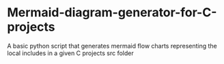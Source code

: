 # Mermaid-diagram-generator-for-C-projects
A basic python script that generates mermaid flow charts representing the local includes in a given C projects src folder
